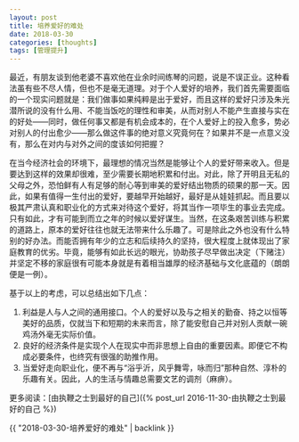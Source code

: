 ```yaml
---
layout: post
title: 培养爱好的难处
date: 2018-03-30
categories: [thoughts]
tags: [管理提升]
---
```


最近，有朋友谈到他老婆不喜欢他在业余时间练琴的问题，说是不误正业。这种看法虽有些不尽人情，但也不是毫无道理。对于个人爱好的培养，我们首先需要面临的一个现实问题就是：我们做事如果纯粹是出于爱好，而且这样的爱好只涉及朱光潜所说的没有什么用、不能当饭吃的理性和审美，从而对别人不能产生直接与实在的好处——同时，做任何事又都是有机会成本的，在个人爱好上的投入愈多，势必对别人的付出愈少——那么做这件事的绝对意义究竟何在？如果并不是一点意义没有，那么在对内与对外之间的度该如何把握？

在当今经济社会的环境下，最理想的情况当然是能够让个人的爱好带来收入。但是要达到这样的效果却很难，至少需要长期地积累和付出。对此，除了开明且无私的父母之外，恐怕鲜有人有足够的耐心等到审美的爱好结出物质的硕果的那一天。因此，如果有值得一生付出的爱好，要越早开始越好，最好是从娃娃抓起。而且要以极其严肃认真和职业化的方式来对待这个爱好，将其当作一项毕生的事业去完成。只有如此，才有可能到而立之年的时候以爱好谋生。当然，在这条艰苦训练与积累的道路上，原本的爱好往往也就无法带来什么乐趣了。可是除此之外也没有什么特别的好办法。而能否拥有年少的立志和后续持久的坚持，很大程度上就体现出了家庭教育的优劣。毕竟，能够有如此长远的眼光，协助孩子尽早做出决定（下赌注）并坚定不移的家庭很有可能本身就是有着相当雄厚的经济基础与文化底蕴的（朗朗便是一例）。

基于以上的考虑，可以总结出如下几点：

1. 利益是人与人之间的通用接口。个人的爱好以及与之相关的勤奋、持之以恒等美好的品质，仅就当下和短期的未来而言，除了能安慰自己并对别人贡献一碗鸡汤外毫无实际价值。
2. 良好的经济条件是实现个人在现实中而非思想上自由的重要因素。即便它不构成必要条件，也终究有很强的助推作用。
3. 当爱好走向职业化，便不再与“浴乎沂，风乎舞雩，咏而归”那种自然、淳朴的乐趣有关。因此，人的生活与情趣总需要文艺的调剂（麻痹）。

更多阅读：[由执鞭之士到最好的自己]({% post_url 2016-11-30-由执鞭之士到最好的自己 %})

{{ "2018-03-30-培养爱好的难处" | backlink }}
